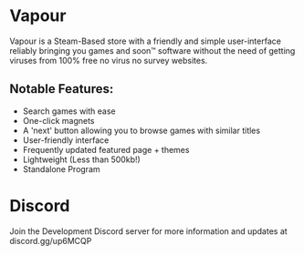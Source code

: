 # Vapour
Vapour is a Steam-Based store with a friendly and simple user-interface reliably bringing you games and soon™️ software without the need of getting viruses from 100% free no virus no survey websites.
## Notable Features:
* Search games with ease
* One-click magnets
* A 'next' button allowing you to browse games with similar titles
* User-friendly interface
* Frequently updated featured page + themes
* Lightweight (Less than 500kb!)
* Standalone Program

# Discord
Join the Development Discord server for more information and updates at discord.gg/up6MCQP
